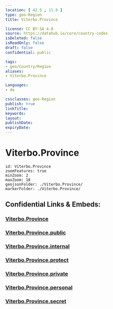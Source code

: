 ```yaml
---
location: [ 42.5 , 11.9 ] 
type: geo-Region
title: Viterbo.Province

license: CC BY-SA 4.0
source: https://datahub.io/core/country-codes
isDeleted: false
isReadOnly: false
draft: false
confidential: public

tags:
- geo/Country/Region
aliases:
- Viterbo.Province

Languages:
- de

cssclasses: geo-Region
publish: true
linkTitle: 
keywords: 
layout: 
publishDate: 
expiryDate: 
---
```


# Viterbo.Province

```leaflet
id: Viterbo.Province
zoomFeatures: true 
minZoom: 2 
maxZoom: 18
geojsonFolder: ./Viterbo.Province/
markerFolder: ./Viterbo.Province/
```


## Confidential Links & Embeds: 

### [Viterbo.Province](/_Standards/Earth/Continent/Europe/Europe~South/Italy/regions~Italy/Lazio/Viterbo.Province.md) 

### [Viterbo.Province.public](/_public/Earth/Continent/Europe/Europe~South/Italy/regions~Italy/Lazio/Viterbo.Province.public.md) 

### [Viterbo.Province.internal](/_internal/Earth/Continent/Europe/Europe~South/Italy/regions~Italy/Lazio/Viterbo.Province.internal.md) 

### [Viterbo.Province.protect](/_protect/Earth/Continent/Europe/Europe~South/Italy/regions~Italy/Lazio/Viterbo.Province.protect.md) 

### [Viterbo.Province.private](/_private/Earth/Continent/Europe/Europe~South/Italy/regions~Italy/Lazio/Viterbo.Province.private.md) 

### [Viterbo.Province.personal](/_personal/Earth/Continent/Europe/Europe~South/Italy/regions~Italy/Lazio/Viterbo.Province.personal.md) 

### [Viterbo.Province.secret](/_secret/Earth/Continent/Europe/Europe~South/Italy/regions~Italy/Lazio/Viterbo.Province.secret.md)

